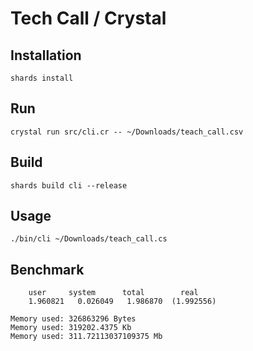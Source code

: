 # Tech Call / Crystal

## Installation

```
shards install
```

## Run

```
crystal run src/cli.cr -- ~/Downloads/teach_call.csv
```

## Build

```
shards build cli --release
```

## Usage

```
./bin/cli ~/Downloads/teach_call.cs
```

## Benchmark

```
    user     system      total        real
    1.960821   0.026049   1.986870  (1.992556)

Memory used: 326863296 Bytes
Memory used: 319202.4375 Kb
Memory used: 311.72113037109375 Mb
```